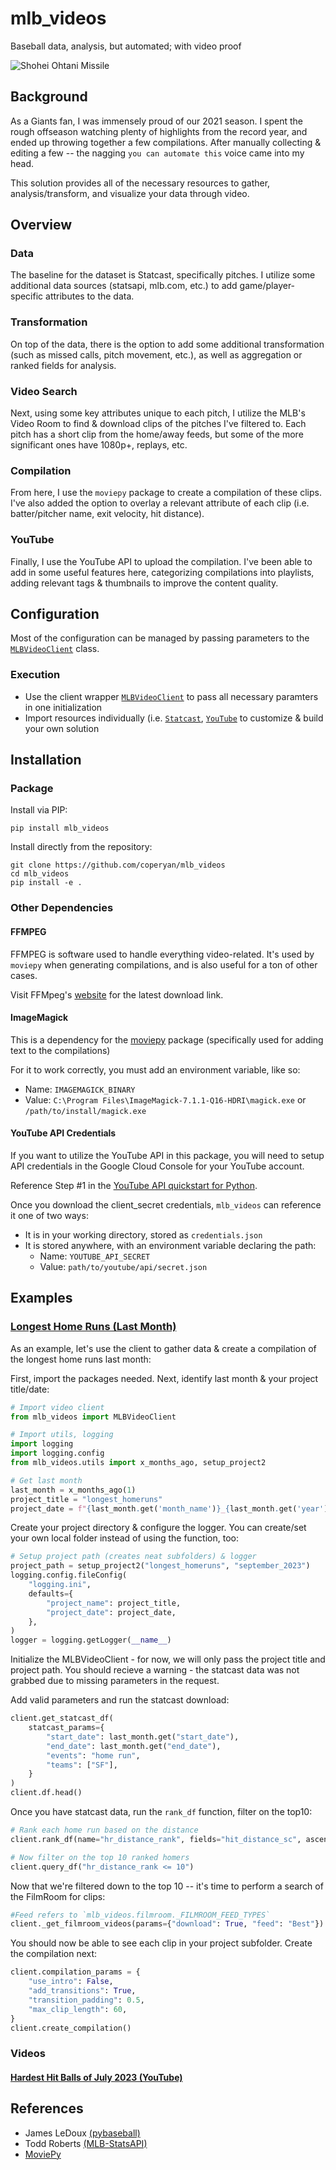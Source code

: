 # mlb_videos

Baseball data, analysis, but automated; with video proof

![Shohei Ohtani Missile](img/MLB_Hardest_Hits_July_2023.gif)

## Background 

As a Giants fan, I was immensely proud of our 2021 season. I spent the rough offseason watching plenty of highlights from the record year, and ended up throwing together a few compilations. After manually collecting & editing a few -- the nagging `you can automate this` voice came into my head. 

This solution provides all of the necessary resources to gather, analysis/transform, and visualize your data through video.

## Overview

### Data

The baseline for the dataset is Statcast, specifically pitches. I utilize some additional data sources (statsapi, mlb.com, etc.) to add game/player-specific attributes to the data.

### Transformation

On top of the data, there is the option to add some additional transformation (such as missed calls, pitch movement, etc.), as well as aggregation or ranked fields for analysis.

### Video Search

Next, using some key attributes unique to each pitch, I utilize the MLB's Video Room to find & download clips of the pitches I've filtered to. Each pitch has a short clip from the home/away feeds, but some of the more significant ones have 1080p+, replays, etc. 

### Compilation

From here, I use the `moviepy` package to create a compilation of these clips. I've also added the option to overlay a relevant attribute of each clip (i.e. batter/pitcher name, exit velocity, hit distance).

### YouTube

Finally, I use the YouTube API to upload the compilation. I've been able to add in some useful features here, categorizing compilations into playlists, adding relevant tags & thumbnails to improve the content quality.

## Configuration

Most of the configuration can be managed by passing parameters to the [`MLBVideoClient`](mlb_videos/client.py) class.

### Execution

- Use the client wrapper [`MLBVideoClient`](mlb_videos.client.py) to pass all necessary paramters in one initialization
- Import resources individually (i.e. [`Statcast`](mlb_videos.statcast.py), [`YouTube`](mlb_videos.youtube.py) to customize & build your own solution

## Installation

### Package

Install via PIP:

```shell
pip install mlb_videos
```

Install directly from the repository:

```shell
git clone https://github.com/coperyan/mlb_videos
cd mlb_videos
pip install -e .
```

### Other Dependencies

#### FFMPEG

FFMPEG is software used to handle everything video-related. It's used by `moviepy` when generating compilations, and is also useful for a ton of other cases.

Visit FFMpeg's [website](https://ffmpeg.org/download.html) for the latest download link. 

#### ImageMagick

This is a dependency for the [moviepy](https://github.com/Zulko/moviepy/tree/master) package (specifically used for adding text to the compilations)

For it to work correctly, you must add an environment variable, like so:

- Name: `IMAGEMAGICK_BINARY`
- Value: `C:\Program Files\ImageMagick-7.1.1-Q16-HDRI\magick.exe` or `/path/to/install/magick.exe`

#### YouTube API Credentials

If you want to utilize the YouTube API in this package, you will need to setup API credentials in the Google Cloud Console for your YouTube account. 

Reference Step #1 in the [YouTube API quickstart for Python](https://developers.google.com/youtube/v3/quickstart/python). 

Once you download the client_secret credentials, `mlb_videos` can reference it one of two ways:

- It is in your working directory, stored as `credentials.json`
- It is stored anywhere, with an environment variable declaring the path:
  - Name: `YOUTUBE_API_SECRET`
  - Value: `path/to/youtube/api/secret.json`

## Examples

### [Longest Home Runs (Last Month)](examples/longest_homers_last_month.py)

As an example, let's use the client to gather data & create a compilation of the longest home runs last month:

First, import the packages needed. Next, identify last month & your project title/date:

```python
# Import video client
from mlb_videos import MLBVideoClient

# Import utils, logging
import logging
import logging.config
from mlb_videos.utils import x_months_ago, setup_project2

# Get last month
last_month = x_months_ago(1)
project_title = "longest_homeruns"
project_date = f"{last_month.get('month_name')}_{last_month.get('year')}"
```

Create your project directory & configure the logger. You can create/set your own local folder instead of using the function, too:

```python
# Setup project path (creates neat subfolders) & logger
project_path = setup_project2("longest_homeruns", "september_2023")
logging.config.fileConfig(
    "logging.ini",
    defaults={
        "project_name": project_title,
        "project_date": project_date,
    },
)
logger = logging.getLogger(__name__)
```

Initialize the MLBVideoClient - for now, we will only pass the project title and project path.
You should recieve a warning - the statcast data was not grabbed due to missing parameters in the request.

Add valid parameters and run the statcast download:

```python
client.get_statcast_df(
    statcast_params={
        "start_date": last_month.get("start_date"),
        "end_date": last_month.get("end_date"),
        "events": "home run",
        "teams": ["SF"],
    }
)
client.df.head()
```

Once you have statcast data, run the `rank_df` function, filter on the top10:
```python
# Rank each home run based on the distance
client.rank_df(name="hr_distance_rank", fields="hit_distance_sc", ascending=False)

# Now filter on the top 10 ranked homers
client.query_df("hr_distance_rank <= 10")
```


Now that we're filtered down to the top 10 -- it's time to perform a search of the FilmRoom for clips:

```python
#Feed refers to `mlb_videos.filmroom._FILMROOM_FEED_TYPES`
client._get_filmroom_videos(params={"download": True, "feed": "Best"})
```

You should now be able to see each clip in your project subfolder. Create the compilation next:

```python
client.compilation_params = {
    "use_intro": False,
    "add_transitions": True,
    "transition_padding": 0.5,
    "max_clip_length": 60,
}
client.create_compilation()
```

### Videos

#### [Hardest Hit Balls of July 2023 (YouTube)](https://youtu.be/xruZbacqlQ8)

## References

- James LeDoux [(pybaseball)](https://github.com/jldbc/pybaseball)
- Todd Roberts [(MLB-StatsAPI)](https://github.com/toddrob99/MLB-StatsAPI)
- [MoviePy](https://github.com/Zulko/moviepy)
